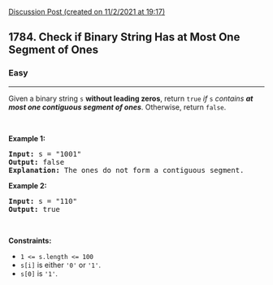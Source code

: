 [Discussion Post (created on 11/2/2021 at 19:17)](https://leetcode.com/problems/check-if-binary-string-has-at-most-one-segment-of-ones/discuss/1104547/O(n)-or-C%2B%2B)  
<h2>1784. Check if Binary String Has at Most One Segment of Ones</h2><h3>Easy</h3><hr><div><p>Given a binary string <code>s</code> <strong>​​​​​without leading zeros</strong>, return <code>true</code>​​​ <em>if </em><code>s</code><em> contains <strong>at most one contiguous segment of ones</strong></em>. Otherwise, return <code>false</code>.</p>

<p>&nbsp;</p>
<p><strong>Example 1:</strong></p>

<pre><strong>Input:</strong> s = "1001"
<strong>Output:</strong> false
<strong>Explanation: </strong>The ones do not form a contiguous segment.
</pre>

<p><strong>Example 2:</strong></p>

<pre><strong>Input:</strong> s = "110"
<strong>Output:</strong> true</pre>

<p>&nbsp;</p>
<p><strong>Constraints:</strong></p>

<ul>
	<li><code>1 &lt;= s.length &lt;= 100</code></li>
	<li><code>s[i]</code>​​​​ is either <code>'0'</code> or <code>'1'</code>.</li>
	<li><code>s[0]</code> is&nbsp;<code>'1'</code>.</li>
</ul>
</div>